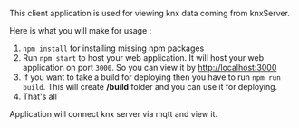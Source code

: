 This client application is used for viewing knx data coming from knxServer.

Here is what you will make for usage :

1. `npm install` for installing missing npm packages
2. Run `npm start` to host your web application. It will host your web application on port `3000`. So you can view it by <http://localhost:3000>
3. If you want to take a build for deploying then you have to run `npm run build`. This will create **/build** folder and you can use it for deploying.
4. That's all
 
Application will connect knx server via mqtt and view it.
